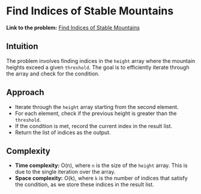 # Find Indices of Stable Mountains

**Link to the problem:** [Find Indices of Stable Mountains](https://leetcode.com/problems/find-indices-of-stable-mountains/description/)

## Intuition
The problem involves finding indices in the `height` array where the mountain heights exceed a given `threshold`. The goal is to efficiently iterate through the array and check for the condition.

## Approach
- Iterate through the `height` array starting from the second element.
- For each element, check if the previous height is greater than the `threshold`.
- If the condition is met, record the current index in the result list.
- Return the list of indices as the output.

## Complexity
- **Time complexity:** O(n), where `n` is the size of the `height` array. This is due to the single iteration over the array.
- **Space complexity:** O(k), where `k` is the number of indices that satisfy the condition, as we store these indices in the result list.
